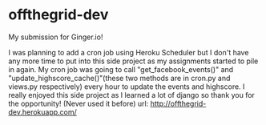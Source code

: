 # offthegrid-dev
My submission for Ginger.io!


I was planning to add a cron job using Heroku Scheduler but I don't have any more time to put into this side project as my assignments started to pile in again. My cron job was going to call "get_facebook_events()" and "update_highscore_cache()"(these two methods are in cron.py and views.py respectively) every hour to update the events and highscore.
I really enjoyed this side project as I learned a lot of django so thank you for the opportunity! (Never used it before)
url: http://offthegrid-dev.herokuapp.com/
